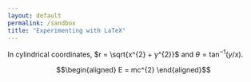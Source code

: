 ```yaml
---
layout: default
permalink: /sandbox
title: "Experimenting with LaTeX"
---
```


In cylindrical coordinates, $r = \sqrt{x^{2} + y^{2}}$ and $\theta = \tan^{-1}(y/x)$.

$$\begin{aligned}
    E = mc^{2}
\end{aligned}$$